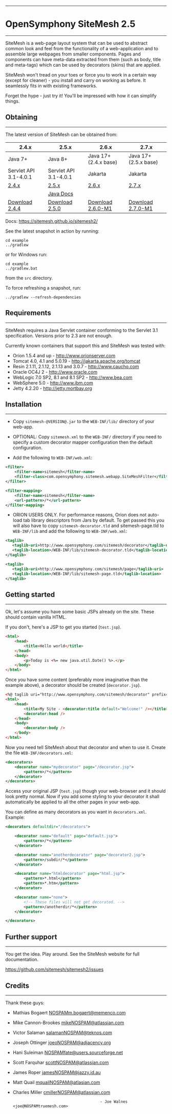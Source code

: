 ***
# OpenSymphony SiteMesh 2.5
***

SiteMesh is a web-page layout system that can be used to abstract common look
and feel from the functionality of a web-application and to assemble large
webpages from smaller components. Pages and components can have meta-data
extracted from them (such as body, title and meta-tags) which can be used by
decorators (skins) that are applied.

SiteMesh won't tread on your toes or force you to work in a certain way (except
for cleaner) - you install and carry on working as before. It seamlessly fits in
with existing frameworks.

Forget the hype - just try it! You'll be impressed with how it can simplify
things.


## Obtaining
***

The latest version of SiteMesh can be obtained from:

| 2.4.x | 2.5.x | 2.6.x | 2.7.x | 
| --------------- | --------------- | --------------- | --------------- |
| Java 7+ | Java 8+ | Java 17+ (2.4.x base) | Java 17+ (2.5.x base) |
| Servlet API 3.1-4.0.1 | Servlet API 3.1-4.0.1 | Jakarta | Jakarta |
|[2.4.x](https://github.com/sitemesh/sitemesh2/tree/2.4.x)| [2.5.x](https://github.com/sitemesh/sitemesh2/tree/2.5.x)|[2.6.x](https://github.com/sitemesh/sitemesh2/tree/2.6.x)| [2.7.x](https://github.com/sitemesh/sitemesh2/tree/master)|
||[Java Docs](https://sitemesh.github.io/sitemesh2/api/)|||
| [Download 2.4.4](https://github.com/sitemesh/sitemesh2/releases/tag/2.4.4) | [Download 2.5.0](https://github.com/sitemesh/sitemesh2/releases/tag/2.5.0)| [Download 2.6.0-M1](https://github.com/sitemesh/sitemesh2/releases/tag/2.6.0-M1)| [Download 2.7.0-M1](https://github.com/sitemesh/sitemesh2/releases/tag/2.7.0-M1)|


Docs:
https://sitemesh.github.io/sitemesh2/


See the latest snapshot in action by running:
```
cd example
../gradlew
```
or for Windows run:
```
cd example
../gradlew.bat
```
from the `src` directory.

To force refreshing a snapshot, run:
```
../gradlew --refresh-dependencies
```


## Requirements
***

SiteMesh requires a Java Servlet container conforming to the Servlet 3.1
specification. Versions prior to 2.3 are not enough.

Currently known containers that support this and SiteMesh was tested with:

* Orion 1.5.4 and up                         - http://www.orionserver.com
* Tomcat 4.0, 4.1 and 5.0.19                 - http://jakarta.apache.org/tomcat
* Resin 2.1.11, 2.1.12, 2.1.13 and 3.0.7     - http://www.caucho.com
* Oracle OC4J 2                              - http://www.oracle.com
* WebLogic 7.0 SP2, 8.1 and 8.1 SP2          - http://www.bea.com
* WebSphere 5.0                              - http://www.ibm.com
* Jetty 4.2.20                               - http://jetty.mortbay.org

## Installation
***

* Copy `sitemesh-@VERSION@.jar` to the `WEB-INF/lib/` directory of your web-app.

* OPTIONAL: Copy `sitemesh.xml` to the `WEB-INF/` directory if you need to specify a custom
  decorator mapper configuration then the default configuration.

* Add the following to `WEB-INF/web.xml`:
```xml
<filter>
    <filter-name>sitemesh</filter-name>
    <filter-class>com.opensymphony.sitemesh.webapp.SiteMeshFilter</filter-class>
</filter>

<filter-mapping>
    <filter-name>sitemesh</filter-name>
    <url-pattern>/*</url-pattern>
</filter-mapping>
```    

 * ORION USERS ONLY. For performance reasons, Orion does not auto-load tab library descriptors
   from Jars by default. To get passed this you will also have to copy `sitemesh-decorator.tld`
   and sitemesh-page.tld to `WEB-INF/lib` and add the following to `WEB-INF/web.xml`:
 ```xml
<taglib>
    <taglib-uri>http://www.opensymphony.com/sitemesh/decorator</taglib-uri>
    <taglib-location>/WEB-INF/lib/sitemesh-decorator.tld</taglib-location>
</taglib>

<taglib>
    <taglib-uri>http://www.opensymphony.com/sitemesh/page</taglib-uri>
    <taglib-location>/WEB-INF/lib/sitemesh-page.tld</taglib-location>
</taglib>
 ```

## Getting started
***

Ok, let's assume you have some basic JSPs already on the site.
These should contain vanilla HTML.

If you don't, here's a JSP to get you started (`test.jsp`).

```html
<html>
    <head>
        <title>Hello world</title>
    </head>
    <body>
        <p>Today is <%= new java.util.Date() %>.</p>
    </body>
</html>
```    

Once you have some content (preferably more imaginative than the example above),
a decorator should be created (`decorator.jsp`).

```html
<%@ taglib uri="http://www.opensymphony.com/sitemesh/decorator" prefix="decorator" %>
<html>
    <head>
        <title>My Site - <decorator:title default="Welcome!" /></title>
        <decorator:head />
    </head>
    <body>
        <decorator:body />
    </body>
</html>
```     

Now you need tell SiteMesh about that decorator and when to use it. Create the
file `WEB-INF/decorators.xml`:

```xml
<decorators>
    <decorator name="mydecorator" page="/decorator.jsp">
        <pattern>/*</pattern>
    </decorator>
</decorators>
```    

Access your original JSP (`test.jsp`) though your web-browser and it should look
pretty normal. Now if you add some styling to your decorator it shall
automatically be applied to all the other pages in your web-app.

You can define as many decorators as you want in `decorators.xml`. Example:

```xml
<decorators defaultdir="/decorators">

    <decorator name="default" page="default.jsp">
        <pattern>/*</pattern>
    </decorator>

    <decorator name="anotherdecorator" page="decorator2.jsp">
        <pattern>/subdir/*</pattern>
    </decorator>

    <decorator name="htmldecorator" page="html.jsp">
        <pattern>*.html</pattern>
        <pattern>*.htm</pattern>
    </decorator>

    <decorator name="none">
        <!-- These files will not get decorated. -->
        <pattern>/anotherdir/*</pattern>
    </decorator>

</decorators>
```    

## Further support
***

You get the idea. Play around. See the SiteMesh website for
full documentation.

https://github.com/sitemesh/sitemesh2/issues

## Credits
***

Thank these guys:
* Mathias Bogaert         <NOSPAMm.bogaert@memenco.com>
* Mike Cannon-Brookes     <mikeNOSPAM@atlassian.com>
* Victor Salaman          <salamanNOSPAM@teknos.com>
* Joseph Ottinger         <joeoNOSPAM@adjacency.org>
* Hani Suleiman           <NOSPAMfate@users.sourceforge.net>
* Scott Farquhar          <scottNOSPAM@atlassian.com>
* James Roper             <jamesNOSPAM@jazzy.id.au>
* Matt Quail              <mquailNOSPAM@atlasian.com>
* Charles Miller          <cmillerNOSPAM@atlassian.com>

                                            - Joe Walnes <joe@NOSPAMtruemesh.com>
